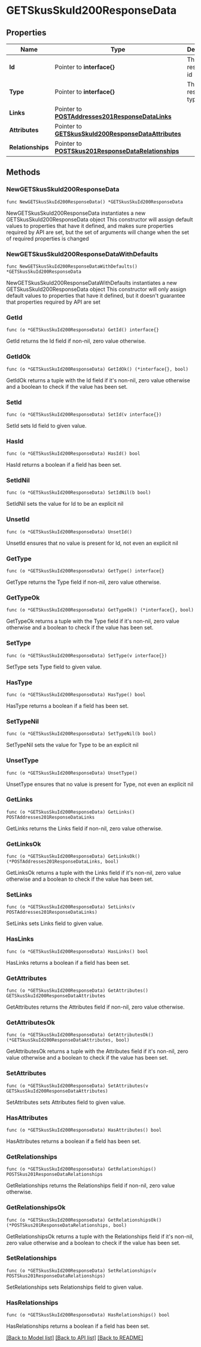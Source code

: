 # GETSkusSkuId200ResponseData

## Properties

Name | Type | Description | Notes
------------ | ------------- | ------------- | -------------
**Id** | Pointer to **interface{}** | The resource&#39;s id | [optional] 
**Type** | Pointer to **interface{}** | The resource&#39;s type | [optional] 
**Links** | Pointer to [**POSTAddresses201ResponseDataLinks**](POSTAddresses201ResponseDataLinks.md) |  | [optional] 
**Attributes** | Pointer to [**GETSkusSkuId200ResponseDataAttributes**](GETSkusSkuId200ResponseDataAttributes.md) |  | [optional] 
**Relationships** | Pointer to [**POSTSkus201ResponseDataRelationships**](POSTSkus201ResponseDataRelationships.md) |  | [optional] 

## Methods

### NewGETSkusSkuId200ResponseData

`func NewGETSkusSkuId200ResponseData() *GETSkusSkuId200ResponseData`

NewGETSkusSkuId200ResponseData instantiates a new GETSkusSkuId200ResponseData object
This constructor will assign default values to properties that have it defined,
and makes sure properties required by API are set, but the set of arguments
will change when the set of required properties is changed

### NewGETSkusSkuId200ResponseDataWithDefaults

`func NewGETSkusSkuId200ResponseDataWithDefaults() *GETSkusSkuId200ResponseData`

NewGETSkusSkuId200ResponseDataWithDefaults instantiates a new GETSkusSkuId200ResponseData object
This constructor will only assign default values to properties that have it defined,
but it doesn't guarantee that properties required by API are set

### GetId

`func (o *GETSkusSkuId200ResponseData) GetId() interface{}`

GetId returns the Id field if non-nil, zero value otherwise.

### GetIdOk

`func (o *GETSkusSkuId200ResponseData) GetIdOk() (*interface{}, bool)`

GetIdOk returns a tuple with the Id field if it's non-nil, zero value otherwise
and a boolean to check if the value has been set.

### SetId

`func (o *GETSkusSkuId200ResponseData) SetId(v interface{})`

SetId sets Id field to given value.

### HasId

`func (o *GETSkusSkuId200ResponseData) HasId() bool`

HasId returns a boolean if a field has been set.

### SetIdNil

`func (o *GETSkusSkuId200ResponseData) SetIdNil(b bool)`

 SetIdNil sets the value for Id to be an explicit nil

### UnsetId
`func (o *GETSkusSkuId200ResponseData) UnsetId()`

UnsetId ensures that no value is present for Id, not even an explicit nil
### GetType

`func (o *GETSkusSkuId200ResponseData) GetType() interface{}`

GetType returns the Type field if non-nil, zero value otherwise.

### GetTypeOk

`func (o *GETSkusSkuId200ResponseData) GetTypeOk() (*interface{}, bool)`

GetTypeOk returns a tuple with the Type field if it's non-nil, zero value otherwise
and a boolean to check if the value has been set.

### SetType

`func (o *GETSkusSkuId200ResponseData) SetType(v interface{})`

SetType sets Type field to given value.

### HasType

`func (o *GETSkusSkuId200ResponseData) HasType() bool`

HasType returns a boolean if a field has been set.

### SetTypeNil

`func (o *GETSkusSkuId200ResponseData) SetTypeNil(b bool)`

 SetTypeNil sets the value for Type to be an explicit nil

### UnsetType
`func (o *GETSkusSkuId200ResponseData) UnsetType()`

UnsetType ensures that no value is present for Type, not even an explicit nil
### GetLinks

`func (o *GETSkusSkuId200ResponseData) GetLinks() POSTAddresses201ResponseDataLinks`

GetLinks returns the Links field if non-nil, zero value otherwise.

### GetLinksOk

`func (o *GETSkusSkuId200ResponseData) GetLinksOk() (*POSTAddresses201ResponseDataLinks, bool)`

GetLinksOk returns a tuple with the Links field if it's non-nil, zero value otherwise
and a boolean to check if the value has been set.

### SetLinks

`func (o *GETSkusSkuId200ResponseData) SetLinks(v POSTAddresses201ResponseDataLinks)`

SetLinks sets Links field to given value.

### HasLinks

`func (o *GETSkusSkuId200ResponseData) HasLinks() bool`

HasLinks returns a boolean if a field has been set.

### GetAttributes

`func (o *GETSkusSkuId200ResponseData) GetAttributes() GETSkusSkuId200ResponseDataAttributes`

GetAttributes returns the Attributes field if non-nil, zero value otherwise.

### GetAttributesOk

`func (o *GETSkusSkuId200ResponseData) GetAttributesOk() (*GETSkusSkuId200ResponseDataAttributes, bool)`

GetAttributesOk returns a tuple with the Attributes field if it's non-nil, zero value otherwise
and a boolean to check if the value has been set.

### SetAttributes

`func (o *GETSkusSkuId200ResponseData) SetAttributes(v GETSkusSkuId200ResponseDataAttributes)`

SetAttributes sets Attributes field to given value.

### HasAttributes

`func (o *GETSkusSkuId200ResponseData) HasAttributes() bool`

HasAttributes returns a boolean if a field has been set.

### GetRelationships

`func (o *GETSkusSkuId200ResponseData) GetRelationships() POSTSkus201ResponseDataRelationships`

GetRelationships returns the Relationships field if non-nil, zero value otherwise.

### GetRelationshipsOk

`func (o *GETSkusSkuId200ResponseData) GetRelationshipsOk() (*POSTSkus201ResponseDataRelationships, bool)`

GetRelationshipsOk returns a tuple with the Relationships field if it's non-nil, zero value otherwise
and a boolean to check if the value has been set.

### SetRelationships

`func (o *GETSkusSkuId200ResponseData) SetRelationships(v POSTSkus201ResponseDataRelationships)`

SetRelationships sets Relationships field to given value.

### HasRelationships

`func (o *GETSkusSkuId200ResponseData) HasRelationships() bool`

HasRelationships returns a boolean if a field has been set.


[[Back to Model list]](../README.md#documentation-for-models) [[Back to API list]](../README.md#documentation-for-api-endpoints) [[Back to README]](../README.md)


